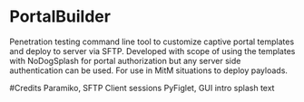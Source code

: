 # PortalBuilder
Penetration testing command line tool to customize captive portal templates and deploy to server via SFTP. Developed with scope of using the templates with NoDogSplash for portal authorization but any server side authentication can be used. For use in MitM situations to deploy payloads. 

#Credits
Paramiko, SFTP Client sessions
PyFiglet, GUI intro splash text
